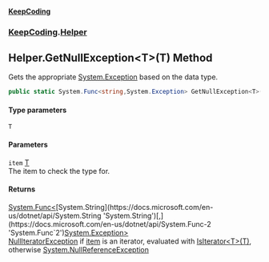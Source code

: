 #### [KeepCoding](index.md 'index')
### [KeepCoding](KeepCoding.md 'KeepCoding').[Helper](Helper.md 'KeepCoding.Helper')
## Helper.GetNullException&lt;T&gt;(T) Method
Gets the appropriate [System.Exception](https://docs.microsoft.com/en-us/dotnet/api/System.Exception 'System.Exception') based on the data type.  
```csharp
public static System.Func<string,System.Exception> GetNullException<T>(this T item);
```
#### Type parameters
<a name='KeepCoding_Helper_GetNullException_T_(T)_T'></a>
`T`  
  
#### Parameters
<a name='KeepCoding_Helper_GetNullException_T_(T)_item'></a>
`item` [T](Helper_GetNullException_IWqZ8FQZETT5eK5hGEfebA.md#KeepCoding_Helper_GetNullException_T_(T)_T 'KeepCoding.Helper.GetNullException&lt;T&gt;(T).T')  
The item to check the type for.
  
#### Returns
[System.Func&lt;](https://docs.microsoft.com/en-us/dotnet/api/System.Func-2 'System.Func`2')[System.String](https://docs.microsoft.com/en-us/dotnet/api/System.String 'System.String')[,](https://docs.microsoft.com/en-us/dotnet/api/System.Func-2 'System.Func`2')[System.Exception](https://docs.microsoft.com/en-us/dotnet/api/System.Exception 'System.Exception')[&gt;](https://docs.microsoft.com/en-us/dotnet/api/System.Func-2 'System.Func`2')  
[NullIteratorException](NullIteratorException.md 'KeepCoding.Internal.NullIteratorException') if [item](Helper_GetNullException_IWqZ8FQZETT5eK5hGEfebA.md#KeepCoding_Helper_GetNullException_T_(T)_item 'KeepCoding.Helper.GetNullException&lt;T&gt;(T).item') is an iterator, evaluated with [IsIterator&lt;T&gt;(T)](Helper_IsIterator_xZ4Kyz9_+3sAfFhiU+7j3w.md 'KeepCoding.Helper.IsIterator&lt;T&gt;(T)'), otherwise [System.NullReferenceException](https://docs.microsoft.com/en-us/dotnet/api/System.NullReferenceException 'System.NullReferenceException')
